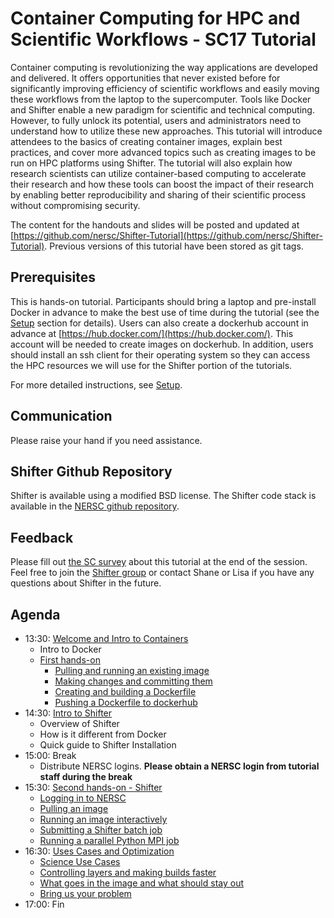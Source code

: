 # Container Computing for HPC and Scientific Workflows - SC17 Tutorial

Container computing is revolutionizing the way applications are developed and delivered. It offers opportunities that never existed before for significantly improving efficiency of scientific workflows and easily moving these workflows from the laptop to the supercomputer. Tools like Docker and Shifter enable a new paradigm for scientific and technical computing. However, to fully unlock its potential, users and administrators need to understand how to utilize these new approaches. This tutorial will introduce attendees to the basics of creating container images, explain best practices, and cover more advanced topics such as creating images to be run on HPC platforms using Shifter. The tutorial will also explain how research scientists can utilize container-based computing to accelerate their research and how these tools can boost the impact of their research by enabling better reproducibility and sharing of their scientific process without compromising security.  

The content for the handouts and slides will be posted and updated at [https://github.com/nersc/Shifter-Tutorial](https://github.com/nersc/Shifter-Tutorial). Previous versions of this tutorial have been stored as git tags.

## Prerequisites

This is hands-on tutorial. Participants should bring a laptop and pre-install Docker in advance to make the best use of time during the tutorial (see the [Setup](setup.md) section for details). Users can also create a dockerhub account in advance at [https://hub.docker.com/](https://hub.docker.com/). This account will be needed to create images on dockerhub. In addition, users should install an ssh client for their operating system so they can access the HPC resources we will use for the Shifter portion of the tutorials.

For more detailed instructions, see [Setup](setup.md).

## Communication
Please raise your hand if you need assistance. <!--- We've also set up a [Telegram group chat room](https://telegram.me/shifter_containers) where you can post questions and solutions to issues you encounter. To use this you will need to have Telegram installed already. Clicking on the the Telegram chat link above will guide you through installation. -->

## Shifter Github Repository
Shifter is available using a modified BSD license. The Shifter code stack is available in the [NERSC github repository](https://github.com/NERSC/shifter).

## Feedback
Please fill out [the SC survey](http://bit.ly/sc17-eval) about this tutorial at the end of the session.
Feel free to join the [Shifter group](https://groups.google.com/forum/#!forum/shifter-hpc) or contact Shane or Lisa if you have any questions about Shifter in the future.

## Agenda

- 13:30: [Welcome and Intro to Containers](00-intro.md)
    - Intro to Docker
    - [First hands-on](01-hands-on.md)
      - [Pulling and running an existing image](01-hands-on.md#pulling-and-running-an-existing-image)
      - [Making changes and committing them](01-hands-on.md#making-changes-and-committing-them)
      - [Creating and building a Dockerfile](01-hands-on.md#creating-and-building-a-dockerfile)
      - [Pushing a Dockerfile to dockerhub](01-hands-on.md#pushing-a-dockerfile-to-dockerhub)
- 14:30: [Intro to Shifter](02-shifter.md)
    - Overview of Shifter
    - How is it different from Docker
    - Quick guide to Shifter Installation
- 15:00: Break
    - Distribute NERSC logins. **Please obtain a NERSC login from tutorial staff during the break**
- 15:30: [Second hands-on - Shifter](03-hands-on.md)
    - [Logging in to NERSC](03-hands-on.md#logging-in-to-nersc)
    - [Pulling an image](03-hands-on.md#pulling-an-image)
    - [Running an image interactively](03-hands-on.md#running-an-image-interactively)
    - [Submitting a Shifter batch job](03-hands-on.md#submitting-a-shifter-batch-job)
    - [Running a parallel Python MPI job](03-hands-on.md#running-a-parallel-python-mpi-job)
- 16:30: [Uses Cases and Optimization](04-use-cases.md)
    - [Science Use Cases](04-use-cases.md#lhc-astronomy)
    - [Controlling layers and making builds faster](05-hands-on.md#controlling-layers-and-making-builds-faster)
    - [What goes in the image and what should stay out](05-hands-on.md#what-goes-in-the-image-and-what-should-stay-out)
    - [Bring us your problem](05-hands-on.md#bring-us-your-problem)
- 17:00: Fin
